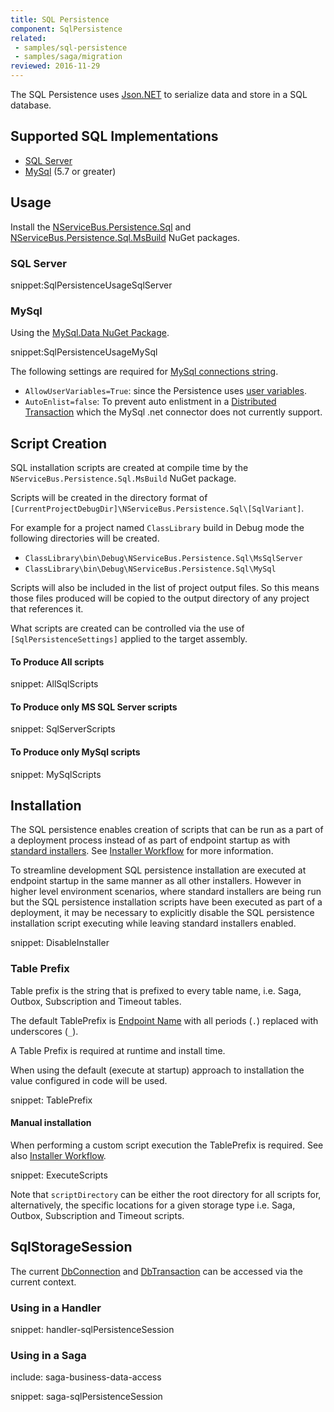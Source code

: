 ```yaml
---
title: SQL Persistence
component: SqlPersistence
related:
 - samples/sql-persistence
 - samples/saga/migration
reviewed: 2016-11-29
---
```



The SQL Persistence uses [Json.NET](http://www.newtonsoft.com/json) to serialize data and store in a SQL database.


## Supported SQL Implementations

 * [SQL Server](https://www.microsoft.com/en-au/sql-server/)
 * [MySql](https://www.mysql.com/) (5.7 or greater)


## Usage

Install the [NServiceBus.Persistence.Sql](https://www.nuget.org/packages/NServiceBus.Persistence.Sql/) and [NServiceBus.Persistence.Sql.MsBuild](https://www.nuget.org/packages/NServiceBus.Persistence.Sql.MsBuild/) NuGet packages.


### SQL Server

snippet:SqlPersistenceUsageSqlServer


### MySql

Using the [MySql.Data NuGet Package](https://www.nuget.org/packages/MySql.Data/).

snippet:SqlPersistenceUsageMySql

The following settings are required for [MySql connections string](https://dev.mysql.com/doc/connector-net/en/connector-net-connection-options.html).

 * `AllowUserVariables=True`: since the Persistence uses [user variables](https://dev.mysql.com/doc/refman/5.7/en/user-variables.html).
 * `AutoEnlist=false`: To prevent auto enlistment in a [Distributed Transaction](https://msdn.microsoft.com/en-us/library/windows/desktop/ms681205.aspx) which the MySql .net connector does not currently support.


## Script Creation

SQL installation scripts are created at compile time by the `NServiceBus.Persistence.Sql.MsBuild` NuGet package.

Scripts will be created in the directory format of `[CurrentProjectDebugDir]\NServiceBus.Persistence.Sql\[SqlVariant]`.

For example for a project named `ClassLibrary` build in Debug mode the following directories will be created.

 * `ClassLibrary\bin\Debug\NServiceBus.Persistence.Sql\MsSqlServer`
 * `ClassLibrary\bin\Debug\NServiceBus.Persistence.Sql\MySql`

Scripts will also be included in the list of project output files. So this means those files produced will be copied to the output directory of any project that references it.

What scripts are created can be controlled via the use of `[SqlPersistenceSettings]` applied to the target assembly.


#### To Produce All scripts

snippet: AllSqlScripts


#### To Produce only MS SQL Server scripts

snippet: SqlServerScripts


#### To Produce only MySql scripts

snippet: MySqlScripts


## Installation

The SQL persistence enables creation of scripts that can be run as a part of a deployment process instead of as part of endpoint startup as with [standard installers](/nservicebus/operations/installers.md). See [Installer Workflow](installer-workflow.md) for more information.

To streamline development SQL persistence installation are executed at endpoint startup in the same manner as all other installers. However in higher level environment scenarios, where standard installers are being run but the SQL persistence installation scripts have been executed as part of a deployment, it may be necessary to explicitly disable the SQL persistence installation script executing while leaving standard installers enabled.

snippet: DisableInstaller


### Table Prefix

Table prefix is the string that is prefixed to every table name, i.e. Saga, Outbox, Subscription and Timeout tables.

The default TablePrefix is [Endpoint Name](/nservicebus/endpoints/specify-endpoint-name.md) with all periods (`.`) replaced with underscores (`_`).

A Table Prefix is required at runtime and install time.

When using the default (execute at startup) approach to installation the value configured in code will be used.

snippet: TablePrefix


#### Manual installation

When performing a custom script execution the TablePrefix is required. See also [Installer Workflow](installer-workflow.md).

snippet: ExecuteScripts

Note that `scriptDirectory` can be either the root directory for all scripts for, alternatively, the specific locations for a given storage type i.e. Saga, Outbox, Subscription and Timeout scripts.


## SqlStorageSession

The current [DbConnection](https://msdn.microsoft.com/en-us/library/system.data.common.dbconnection.aspx) and [DbTransaction](https://msdn.microsoft.com/en-us/library/system.data.common.dbtransaction.aspx) can be accessed via the current context.


### Using in a Handler

snippet: handler-sqlPersistenceSession


### Using in a Saga

include: saga-business-data-access

snippet: saga-sqlPersistenceSession
